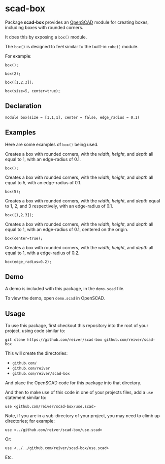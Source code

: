 # scad-box

Package **scad-box** provides an [OpenSCAD](http://www.openscad.org/) module for creating boxes, including boxes with rounded corners.

It does this by exposing a `box()` module.

The `box()` is designed to feel similar to the built-in `cube()` module.

For example:
```
box();
```

```
box(2);
```

```
box([1,2,3]);
```

```
box(size=5, center=true);
```


## Declaration

```
module box(size = [1,1,1], center = false, edge_radius = 0.1)
```


## Examples

Here are some examples of `box()` being used.

Creates a box with rounded corners, with the _width_, _height_, and _depth_ all equal to 1, with an edge-radius of 0.1.
```
box();
```

Creates a box with rounded corners, with the _width_, _height_, and _depth_ all equal to 5, with an edge-radius of 0.1.
```
box(5);
```

Creates a box with rounded corners, with the _width_, _height_, and _depth_ equal to 1, 2, and 3 respectively, with an edge-radius of 0.1.
```
box([1,2,3]);
```

Creates a box with rounded corners, with the _width_, _height_, and _depth_ all equal to 1, with an edge-radius of 0.1, centered on the origin.
```
box(center=true);
```

Creates a box with rounded corners, with the _width_, _height_, and _depth_ all equal to 1, with a edge-radius of 0.2.
```
box(edge_radius=0.2);
```


## Demo

A demo is included with this package, in the `demo.scad` file.

To view the demo, open `demo.scad` in OpenSCAD.


## Usage

To use this package, first checkout this repository into the root of your project, using code similar to:
```
git clone https://github.com/reiver/scad-box github.com/reiver/scad-box
```

This will create the directories:

* `github.com/`
* `github.com/reiver`
* `github.com/reiver/scad-box`

And place the OpenSCAD code for this package into that directory.

And then to make use of this code in one of your projects files, add a `use` statement similar to:
```
use <github.com/reiver/scad-box/use.scad>
```

Note, if you are in a sub-directory of your project, you may need to climb up directories; for example:
```
use <../github.com/reiver/scad-box/use.scad>
```
Or:
```
use <../../github.com/reiver/scad-box/use.scad>
```
Etc.

